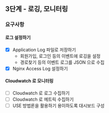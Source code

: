 ## 3단계 - 로깅, 모니터링
### 요구사항
#### 로그 설정하기
- [x] Application Log 파일로 저장하기
    - 회원가입, 로그인 등의 이벤트에 로깅을 설정
    - 경로찾기 등의 이벤트 로그를 JSON 으로 수집
- [x] Nginx Access Log 설정하기

#### Cloudwatch 로 모니터링
- [ ] Cloudwatch 로 로그 수집하기
- [ ] Cloudwatch 로 메트릭 수집하기
- [ ] USE 방법론을 활용하기 용이하도록 대시보드 구성